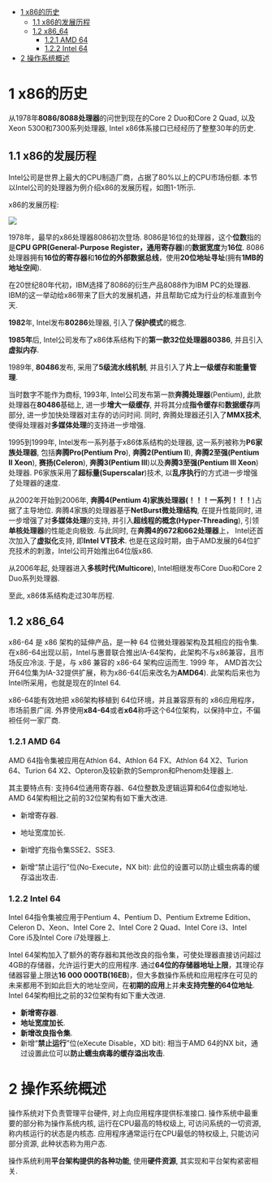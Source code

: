 
<!-- @import "[TOC]" {cmd="toc" depthFrom=1 depthTo=6 orderedList=false} -->

<!-- code_chunk_output -->

- [1 x86的历史](#1-x86的历史)
  - [1.1 x86的发展历程](#11-x86的发展历程)
  - [1.2 x86\_64](#12-x86_64)
    - [1.2.1 AMD 64](#121-amd-64)
    - [1.2.2 Intel 64](#122-intel-64)
- [2 操作系统概述](#2-操作系统概述)

<!-- /code_chunk_output -->

# 1 x86的历史

从1978年**8086/8088处理器**的问世到现在的Core 2 Duo和Core 2 Quad, 以及Xeon 5300和7300系列处理器, Intel x86体系接口已经经历了整整30年的历史.

## 1.1 x86的发展历程

Intel公司是世界上最大的CPU制造厂商，占据了80%以上的CPU市场份额. 本节以Intel公司的处理器为例介绍x86的发展历程，如图1-1所示. 

x86的发展历程:

![](./images/2019-06-28-09-47-53.png)

1978年，最早的x86处理器8086初次登场. 8086是16位的处理器，这个**位数**指的是**CPU GPR(General\-Purpose Register，通用寄存器**)的**数据宽度**为**16位**. 8086处理器拥有**16位的寄存器**和**16位的外部数据总线**，使用**20位地址寻址**(拥有**1MB的地址空间**). 

在20世纪80年代初，IBM选择了8086的衍生产品8088作为IBM PC的处理器. IBM的这一举动给x86带来了巨大的发展机遇，并且帮助它成为行业的标准直到今天. 

**1982**年, Intel发布**80286**处理器, 引入了**保护模式**的概念. 

**1985年**后, Intel公司发布了x86体系结构下的**第一款32位处理器80386**, 并且引入**虚拟内存**.

1989年, **80486**发布, 采用了**5级流水线机制**, 并且引入了**片上一级缓存和能量管理**.

当时数字不能作为商标, 1993年, Intel公司发布第一款**奔腾处理器**(Pentium), 此款处理器在**80486**基础上, 进一步**增大一级缓存**, 并将其分成**指令缓存**和**数据缓存**两部分, 进一步加快处理器对主存的访问时间. 同时, 奔腾处理器还引入了**MMX技术**, 使得处理器对**多媒体处理**的支持进一步增强. 

1995到1999年, Intel发布一系列基于x86体系结构的处理器, 这一系列被称为**P6家族处理器**, 包括**奔腾Pro(Pentium Pro**), **奔腾2(Pentium Ⅱ**), **奔腾2至强(Pentium Ⅱ Xeon**), **赛扬(Celeron**), **奔腾3(Pentium Ⅲ**)以及**奔腾3至强(Pentium Ⅲ Xeon**)处理器. P6家族采用了**超标量(Superscalar**)技术, 以**乱序执行**的方式进一步增强了处理器的速度. 

从2002年开始到2006年, **奔腾4(Pentium 4)家族处理器(！！！一系列！！！**)占据了主导地位. 奔腾4家族的处理器基于**NetBurst微处理结构**, 在提升性能同时, 进一步增强了对**多媒体处理**的支持, 并引入**超线程的概念(Hyper\-Threading**), 引领**单核处理器**的性能走向极致. 与此同时, 在**奔腾4的672和662处理器**上， Intel还首次加入了**虚拟化**支持, 即**Intel VT技术**. 也是在这段时期，由于AMD发展的64位扩充技术的刺激，Intel公司开始推出64位版x86. 

从2006年起, 处理器进入**多核时代(Multicore**), Intel相继发布Core Duo和Core 2 Duo系列处理器.

至此, x86体系结构走过30年历程.

## 1.2 x86\_64

x86\-64 是 x86 架构的延伸产品，是一种 64 位微处理器架构及其相应的指令集. 
在x86\-64出现以前，Intel与惠普联合推出IA\-64架构，此架构不与x86兼容，且市场反应冷淡. 于是，与 x86 兼容的 x86\-64 架构应运而生. 1999 年， AMD首次公开64位集为IA\-32提供扩展，称为x86\-64(后来改名为**AMD64**). 此架构后来也为Intel所采用，也就是现在的Intel 64. 

x86\-64能有效地把 x86架构移植到 64位环境，并且兼容原有的 x86应用程序，市场前景广阔. 外界使用**x84\-64**或者**x64**称呼这个64位架构，以保持中立，不偏袒任何一家厂商. 

### 1.2.1 AMD 64

AMD 64指令集被应用在Athlon 64、Athlon 64 FX、Athlon 64 X2、Turion 64、Turion 64 X2、Opteron及较新款的Sempron和Phenom处理器上. 

其主要特点有: 支持64位通用寄存器、64位整数及逻辑运算和64位虚拟地址. AMD 64架构相比之前的32位架构有如下重大改进. 

- 新增寄存器. 

- 地址宽度加长. 

- 新增扩充指令集SSE2、SSE3. 

- 新增“禁止运行”位(No\-Execute，NX bit): 此位的设置可以防止蠕虫病毒的缓存溢出攻击. 

### 1.2.2 Intel 64

Intel 64指令集被应用于Pentium 4、Pentium D、Pentium Extreme Edition、Celeron D、Xeon、Intel Core 2、Intel Core 2 Quad、Intel Core i3、Intel Core i5及Intel Core i7处理器上. 

Intel 64架构加入了额外的寄存器和其他改良的指令集，可使处理器直接访问超过4GB的存储器，允许运行更大的应用程序. 通过**64位的存储器地址上限**，其理论存储器容量上限达**16 000 000TB(16EB**)，但大多数操作系统和应用程序在可见的未来都用不到如此巨大的地址空间，在**初期的应用**上并**未支持完整的64位地址**. Intel 64架构相比之前的32位架构有如下重大改进. 

- **新增寄存器**. 
- **地址宽度加长**. 
- **新增改良指令集**. 
- 新增“**禁止运行**”位(eXecute Disable，XD bit): 相当于AMD 64的NX bit，通过设置此位可以**防止蠕虫病毒的缓存溢出攻击**. 

# 2 操作系统概述

操作系统对下负责管理平台硬件, 对上向应用程序提供标准接口. 操作系统中最重要的部分称为操作系统内核, 运行在CPU最高的特权级上, 可访问系统的一切资源, 称内核运行的状态是内核态. 应用程序通常运行在CPU最低的特权级上, 只能访问部分资源, 此种状态称为用户态.

操作系统利用**平台架构提供的各种功能**, 使用**硬件资源**, 其实现和平台架构紧密相关.